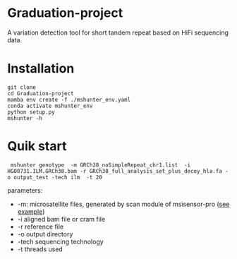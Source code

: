 # Graduation-project
A variation detection tool for short tandem repeat based on HiFi sequencing data.

# Installation

```shell
git clone 
cd Graduation-project
mamba env create -f ./mshunter_env.yaml
conda activate mshunter_env
python setup.py
mshunter -h 
```

# Quik start

```shell 
 mshunter genotype  -m GRCh38_noSimpleRepeat_chr1.list  -i HG00731.ILM.GRCh38.bam -r GRCh38_full_analysis_set_plus_decoy_hla.fa -o output_test -tech ilm  -t 20 
```

parameters: 
* -m: microsatellite files, generated by scan module of msisensor-pro ([see example](https://raw.githubusercontent.com/microsatellites/MSHunter/master/test/data/GRCh38_noSimpleRepeat_chr1.list))
* -i aligned bam file or cram file
* -r reference file 
* -o output directory 
* -tech sequencing technology 
* -t threads used

